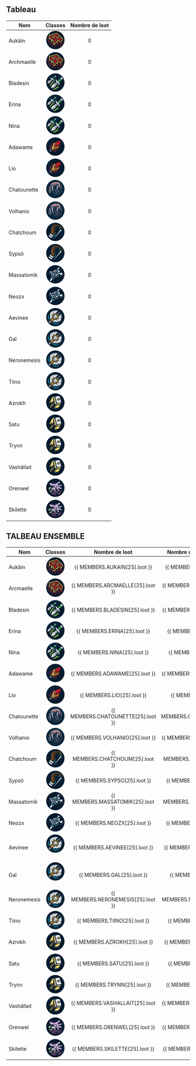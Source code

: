 ## Tableau

| Nom         |                                         Classes                                         | Nombre de loot |
| ----------- | :-------------------------------------------------------------------------------------: | :------------: |
| Aukâin      |    <img title="chaman" alt="Alt text" src="/classes/shaman.png" width=50 height=50 >    |       0        |
| Archmaelle  |    <img title="chaman" alt="Alt text" src="/classes/shaman.png" width=50 height=50 >    |       0        |
| Bladesin    |    <img title="voleur" alt="Alt text" src="/classes/rogue.png" width=50 height=50 >     |       0        |
| Erina       |    <img title="voleur" alt="Alt text" src="/classes/rogue.png" width=50 height=50 >     |       0        |
| Nina        |    <img title="voleur" alt="Alt text" src="/classes/rogue.png" width=50 height=50 >     |       0        |
| Adawame     |      <img title="mage" alt="Alt text" src="/classes/mage.png" width=50 height=50 >      |       0        |
| Lio         |      <img title="mage" alt="Alt text" src="/classes/mage.png" width=50 height=50 >      |       0        |
| Chatounette |    <img title="druide" alt="Alt text" src="/classes/druide.png" width=50 height=50 >    |       0        |
| Volhanio    |    <img title="druide" alt="Alt text" src="/classes/druide.png" width=50 height=50 >    |       0        |
| Chatchoum   |    <img title="hunter" alt="Alt text" src="/classes/hunter.png" width=50 height=50 >    |       0        |
| Sypsô       |    <img title="hunter" alt="Alt text" src="/classes/hunter.png" width=50 height=50 >    |       0        |
| Massatomik  |    <img title="Prêtre" alt="Alt text" src="/classes/priest.png" width=50 height=50 >    |       0        |
| Neozx       |    <img title="Prêtre" alt="Alt text" src="/classes/priest.png" width=50 height=50 >    |       0        |
| Aevinee     |        <img title="DK" alt="Alt text" src="/classes/dk.png" width=50 height=50 >        |       0        |
| Gal         |        <img title="DK" alt="Alt text" src="/classes/dk.png" width=50 height=50 >        |       0        |
| Neronemesis |        <img title="DK" alt="Alt text" src="/classes/dk.png" width=50 height=50 >        |       0        |
| Tiino       |        <img title="DK" alt="Alt text" src="/classes/dk.png" width=50 height=50 >        |       0        |
| Azrokh      |   <img title="Paladin" alt="Alt text" src="/classes/paladin.png" width=50 height=50 >   |       0        |
| Satu        |   <img title="Paladin" alt="Alt text" src="/classes/paladin.png" width=50 height=50 >   |       0        |
| Trynn       |   <img title="Paladin" alt="Alt text" src="/classes/paladin.png" width=50 height=50 >   |       0        |
| Vashâllait  |   <img title="Paladin" alt="Alt text" src="/classes/paladin.png" width=50 height=50 >   |       0        |
| Orenwel     | <img title="demoniste" alt="Alt text" src="/classes/demoniste.png" width=50 height=50 > |       0        |
| Skilette    | <img title="demoniste" alt="Alt text" src="/classes/demoniste.png" width=50 height=50 > |       0        |

## TALBEAU ENSEMBLE

| Nom         |                                         Classes                                         |           Nombre de loot           |    Nombre de jour de présences     |                                     Ratio                                     |
| ----------- | :-------------------------------------------------------------------------------------: | :--------------------------------: | :--------------------------------: | :---------------------------------------------------------------------------: |
| Aukâin      |    <img title="chaman" alt="Alt text" src="/classes/shaman.png" width=50 height=50 >    |   {{ MEMBERS.AUKAIN[25].loot }}    |   {{ MEMBERS.AUKAIN[25].raid }}    |      {{ calculRatio(MEMBERS.AUKAIN[25].loot, MEMBERS.AUKAIN[25].raid) }}      |
| Arcmaelle   |    <img title="chaman" alt="Alt text" src="/classes/shaman.png" width=50 height=50 >    |  {{ MEMBERS.ARCMAELLE[25].loot }}  |  {{ MEMBERS.ARCMAELLE[25].raid }}  |   {{ calculRatio(MEMBERS.ARCMAELLE[25].loot, MEMBERS.ARCMAELLE[25].raid) }}   |
| Bladesin    |    <img title="voleur" alt="Alt text" src="/classes/rogue.png" width=50 height=50 >     |  {{ MEMBERS.BLADESIN[25].loot }}   |  {{ MEMBERS.BLADESIN[25].raid }}   |    {{ calculRatio(MEMBERS.BLADESIN[25].loot, MEMBERS.BLADESIN[25].raid) }}    |
| Erina       |    <img title="voleur" alt="Alt text" src="/classes/rogue.png" width=50 height=50 >     |    {{ MEMBERS.ERINA[25].loot }}    |    {{ MEMBERS.ERINA[25].raid }}    |       {{ calculRatio(MEMBERS.ERINA[25].loot, MEMBERS.ERINA[25].raid) }}       |
| Nina        |    <img title="voleur" alt="Alt text" src="/classes/rogue.png" width=50 height=50 >     |    {{ MEMBERS.NINA[25].loot }}     |    {{ MEMBERS.NINA[25].raid }}     |        {{ calculRatio(MEMBERS.NINA[25].loot, MEMBERS.NINA[25].raid) }}        |
| Adawame     |      <img title="mage" alt="Alt text" src="/classes/mage.png" width=50 height=50 >      |   {{ MEMBERS.ADAWAME[25].loot }}   |   {{ MEMBERS.ADAWAME[25].raid }}   |     {{ calculRatio(MEMBERS.ADAWAME[25].loot, MEMBERS.ADAWAME[25].raid) }}     |
| Lio         |      <img title="mage" alt="Alt text" src="/classes/mage.png" width=50 height=50 >      |     {{ MEMBERS.LIO[25].loot }}     |     {{ MEMBERS.LIO[25].raid }}     |         {{ calculRatio(MEMBERS.LIO[25].loot, MEMBERS.LIO[25].raid) }}         |
| Chatounette |    <img title="druide" alt="Alt text" src="/classes/druide.png" width=50 height=50 >    | {{ MEMBERS.CHATOUNETTE[25].loot }} | {{ MEMBERS.CHATOUNETTE[25].raid }} | {{ calculRatio(MEMBERS.CHATOUNETTE[25].loot, MEMBERS.CHATOUNETTE[25].raid) }} |
| Volhanio    |    <img title="druide" alt="Alt text" src="/classes/druide.png" width=50 height=50 >    |  {{ MEMBERS.VOLHANIO[25].loot }}   |  {{ MEMBERS.VOLHANIO[25].raid }}   |    {{ calculRatio(MEMBERS.VOLHANIO[25].loot, MEMBERS.VOLHANIO[25].raid) }}    |
| Chatchoum   |    <img title="hunter" alt="Alt text" src="/classes/hunter.png" width=50 height=50 >    |  {{ MEMBERS.CHATCHOUM[25].loot }}  |  {{ MEMBERS.CHATCHOUM[25].raid }}  |   {{ calculRatio(MEMBERS.CHATCHOUM[25].loot, MEMBERS.CHATCHOUM[25].raid) }}   |
| Sypsô       |    <img title="hunter" alt="Alt text" src="/classes/hunter.png" width=50 height=50 >    |    {{ MEMBERS.SYPSO[25].loot }}    |    {{ MEMBERS.SYPSO[25].raid }}    |       {{ calculRatio(MEMBERS.SYPSO[25].loot, MEMBERS.SYPSO[25].raid) }}       |
| Massatomik  |    <img title="Prêtre" alt="Alt text" src="/classes/priest.png" width=50 height=50 >    | {{ MEMBERS.MASSATOMIK[25].loot }}  | {{ MEMBERS.MASSATOMIK[25].raid }}  |  {{ calculRatio(MEMBERS.MASSATOMIK[25].loot, MEMBERS.MASSATOMIK[25].raid) }}  |
| Neozx       |    <img title="Prêtre" alt="Alt text" src="/classes/priest.png" width=50 height=50 >    |    {{ MEMBERS.NEOZX[25].loot }}    |    {{ MEMBERS.NEOZX[25].raid }}    |       {{ calculRatio(MEMBERS.NEOZX[25].loot, MEMBERS.NEOZX[25].raid) }}       |
| Aevinee     |       <img title="DK" alt="Alt text" src="/classes/dk.png" width=50 height=50 >         |   {{ MEMBERS.AEVINEE[25].loot }}   |   {{ MEMBERS.AEVINEE[25].raid }}   |     {{ calculRatio(MEMBERS.AEVINEE[25].loot, MEMBERS.AEVINEE[25].raid) }}     |
| Gal         |       <img title="DK" alt="Alt text" src="/classes/dk.png" width=50 height=50 >         |     {{ MEMBERS.GAL[25].loot }}     |     {{ MEMBERS.GAL[25].raid }}     |         {{ calculRatio(MEMBERS.GAL[25].loot, MEMBERS.GAL[25].raid) }}         |
| Neronemesis |        <img title="DK" alt="Alt text" src="/classes/dk.png" width=50 height=50 >        | {{ MEMBERS.NERONEMESIS[25].loot }} | {{ MEMBERS.NERONEMESIS[25].raid }} | {{ calculRatio(MEMBERS.NERONEMESIS[25].loot, MEMBERS.NERONEMESIS[25].raid) }} |
| Tiino       |        <img title="DK" alt="Alt text" src="/classes/dk.png" width=50 height=50 >        |    {{ MEMBERS.TIINO[25].loot }}    |    {{ MEMBERS.TIINO[25].raid }}    |       {{ calculRatio(MEMBERS.TIINO[25].loot, MEMBERS.TIINO[25].raid) }}       |
| Azrokh      |   <img title="Paladin" alt="Alt text" src="/classes/paladin.png" width=50 height=50 >   |   {{ MEMBERS.AZROKH[25].loot }}    |   {{ MEMBERS.AZROKH[25].raid }}    |      {{ calculRatio(MEMBERS.AZROKH[25].loot, MEMBERS.AZROKH[25].raid) }}      |
| Satu        |   <img title="Paladin" alt="Alt text" src="/classes/paladin.png" width=50 height=50 >   |    {{ MEMBERS.SATU[25].loot }}     |    {{ MEMBERS.SATU[25].raid }}     |        {{ calculRatio(MEMBERS.SATU[25].loot, MEMBERS.SATU[25].raid) }}        |
| Trynn       |   <img title="Paladin" alt="Alt text" src="/classes/paladin.png" width=50 height=50 >   |    {{ MEMBERS.TRYNN[25].loot }}    |    {{ MEMBERS.TRYNN[25].raid }}    |       {{ calculRatio(MEMBERS.TRYNN[25].loot, MEMBERS.TRYNN[25].raid) }}       |
| Vashâllait  |   <img title="Paladin" alt="Alt text" src="/classes/paladin.png" width=50 height=50 >   | {{ MEMBERS.VASHALLAIT[25].loot }}  | {{ MEMBERS.VASHALLAIT[25].raid }}  |  {{ calculRatio(MEMBERS.VASHALLAIT[25].loot, MEMBERS.VASHALLAIT[25].raid) }}  |
| Orenwel     | <img title="demoniste" alt="Alt text" src="/classes/demoniste.png" width=50 height=50 > |   {{ MEMBERS.ORENWEL[25].loot }}   |   {{ MEMBERS.ORENWEL[25].raid }}   |     {{ calculRatio(MEMBERS.ORENWEL[25].loot, MEMBERS.ORENWEL[25].raid) }}     |
| Skilette    | <img title="demoniste" alt="Alt text" src="/classes/demoniste.png" width=50 height=50 > |  {{ MEMBERS.SKILETTE[25].loot }}   |  {{ MEMBERS.SKILETTE[25].raid }}   |    {{ calculRatio(MEMBERS.SKILETTE[25].loot, MEMBERS.SKILETTE[25].raid) }}    |
